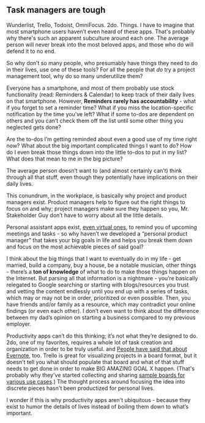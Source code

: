 ## Task managers are tough
Wunderlist, Trello, Todoist, OmniFocus. 2do. Things. I have to imagine that most smartphone users haven’t even heard of these apps. That's probably why there's such an apparent subculture around each one. The average person will never break into the most beloved apps, and those who do will defend it to no end. 

So why don’t so many people, who presumably have things they need to do in their lives, use one of these tools? For all the people that *do* try a project management tool, why do so many underutilize them?

Everyone has a smartphone, and most of them probably use stock functionality (read: Reminders & Calendar) to keep track of their daily lives on that smartphone. However, **Reminders rarely has accountability** - what if you forget to set a reminder time? What if you miss the location-specific notification by the time you’ve left? What if some to-dos are dependent on others and you can’t check them off the list until some other thing you neglected gets done? 

Are the to-dos I’m getting reminded about even a good use of my time right now? 
What about the big important complicated things I want to do? 
How do I even break those things down into the little to-dos to put in my list? 
What does that mean to me in the big picture?

The average person doesn’t want to (and almost certainly can’t) think through all that stuff, even though they potentially have implications on their daily lives.

This conundrum, in the workplace, is basically why project and product managers exist. Product managers help to figure out the right things to focus on and why; project managers make sure they happen so you, Mr. Stakeholder Guy don’t have to worry about all the little details.

Personal assistant apps exist, [even virtual ones][1], to remind you of upcoming meetings and tasks - so why haven’t we developed a “personal product manager” that takes your big goals in life and helps you break them down and focus on the most achievable pieces of said goal? 

I think about the big things that I want to eventually do in my life - get married, build a company, buy a house, be a notable musician, other things - there’s a **ton of knowledge** of what to do to make those things happen on the Internet. But parsing all that information is a nightmare - you’re basically relegated to Google searching or starting with blogs/resources you trust and vetting the content endlessly until you end up with a series of tasks, which may or may not be in order, prioritized or even possible. Then, you have friends and/or family as a resource, which may contradict your online findings (or even each other). I don’t even want to think about the difference between my dad’s opinion on starting a business compared to my previous employer.

Productivity apps can’t do this thinking; it’s not what they’re designed to do. 2do, one of my favorites, requires a whole lot of task creation and organization in order to be truly useful. and [People have said that about Evernote][2], too. Trello is great for visualizing projects in a board format, but it doesn't tell you what should populate that board and what of that stuff needs to get done in order to make BIG AMAZING GOAL X happen. (That's probably why they've started collecting and sharing [sample boards for various use cases][3].) The thought process around focusing the idea into discrete pieces hasn't been productized for personal lives. 

I wonder if this is why productivity apps aren't ubiquitous - because they exist to humor the details of lives instead of boiling them down to what’s important.

[1]:	http://appcrawlr.com/ios-apps/best-apps-virtual-assistant
[2]:	http://lifehacker.com/5989980/ive-been-using-evernote-all-wrong-heres-why-its-actually-amazing?utm_expid=66866090-62.H_y_0o51QhmMY_tue7bevQ.0&utm_referrer=http://lifehacker.com/5989980/ive-been-using-evernote-all-wrong-heres-why-its-actually-amazing
[3]:	https://trello.com/inspiration